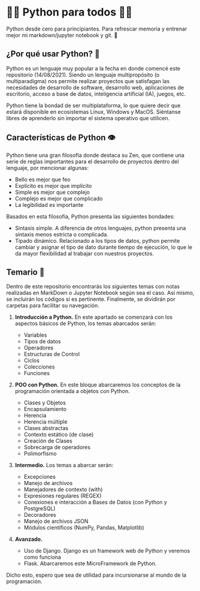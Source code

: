 # 👩‍💻 Python para todos 👨‍💻
Python desde cero para principiantes. Para refrescar memoria y entrenar mejor mi markdown/jupyter notebook y git. 🥰

## ¿Por qué usar Python? 🤔
Python es un lenguaje muy popular a la fecha en donde comencé este repositorio (14/08/2021). Siendo un lenguaje multipropósito (o multiparadigma) nos permite realizar proyectos que satisfagan las necesidades de desarrollo de software, desarrollo web, aplicaciones de escritorio, acceso a base de datos, inteligencia artificial (IA), juegos, etc.

Python tiene la bondad de ser multiplataforma, lo que quiere decir que estará disponible en ecosistemas Linux, Windows y MacOS. Siéntanse libres de aprenderlo sin importar el sistema operativo que utilicen.


## Características de Python 👁
Python tiene una gran filosofía donde destaca su Zen, que contiene una serie de reglas importantes para el desarrollo de proyectos dentro del lenguaje, por mencionar algunas:
* Bello es mejor que feo
* Explícito es mejor que implícito
* Simple es mejor que complejo
* Complejo es mejor que complicado
* La legibilidad es importante

Basados en esta filosofía, Python presenta las siguientes bondades:
* Sintaxis simple. A diferencia de otros lenguajes, python presenta una sintaxis menos estricta o complicada.
* Tipado dinámico. Relacionado a los tipos de datos, python permite cambiar y asignar el tipo de dato durante tiempo de ejecución, lo que le da mayor flexibilidad al trabajar con nuestros proyectos.

## Temario 📓
Dentro de este repositorio encontrarás los siguientes temas con notas realizadas en MarkDown o Jupyter Notebook según sea el caso. Así mismo, se incluirán los códigos si es pertinente. Finalmente, se dividirán por carpetas para facilitar su navegación. 

1. **Introducción a Python.** En este apartado se comenzará con los aspectos básicos de Python, los temas abarcados serán:

    * Variables
    * Tipos de datos
    * Operadores
    * Estructuras de Control
    * Ciclos
    * Colecciones
    * Funciones

2. **POO con Python.** En este bloque abarcaremos los conceptos de la programación orientada a objetos con Python.
    
    * Clases y Objetos
    * Encapsulamiento
    * Herencia
    * Herencia múltiple
    * Clases abstractas
    * Contexto estático (de clase)
    * Creación de Clases
    * Sobrecarga de operadores
    * Polimorfismo

3. **Intermedio.** Los temas a abarcar serán:
    * Excepciones
    * Manejo de archivos
    * Manejadores de contexto (with)
    * Expresiones regulares (REGEX)
    * Conexiones e interacción a Bases de Datos (con Python y PostgreSQL)
    * Decoradores
    * Manejo de archivos JSON
    * Módulos científicos (NumPy, Pandas, Matplotlib)
4. **Avanzado.** 
    * Uso de Django. Django es un framework web de Python y veremos como funciona
    * Flask. Abarcaremos este MicroFramework de Python.

Dicho esto, espero que sea de utilidad para incursionarse al mundo de la programación. 